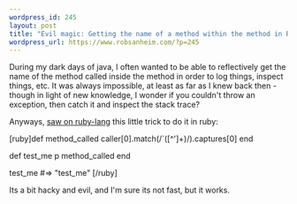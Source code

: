 ```yaml
--- 
wordpress_id: 245
layout: post
title: "Evil magic: Getting the name of a method within the method in Ruby (or Java?)"
wordpress_url: https://www.robsanheim.com/?p=245
---
```

During my dark days of java, I often wanted to be able to reflectively get the name of the method called inside the method in order to log things, inspect things, etc.  It was always impossible, at least as far as I knew back then - though in light of new knowledge, I wonder if you couldn't throw an exception, then catch it and inspect the stack trace? 

Anyways, <a href="https://article.gmane.org/gmane.comp.lang.ruby.general/158740/match=method">saw on ruby-lang</a> this little trick to do it in ruby:

[ruby]def method_called
 caller[0].match(/`([^']+)/).captures[0]
end

def test_me
 p method_called
end

test_me
#=> "test_me"
[/ruby]

Its a bit hacky and evil, and I'm sure its not fast, but it works.
